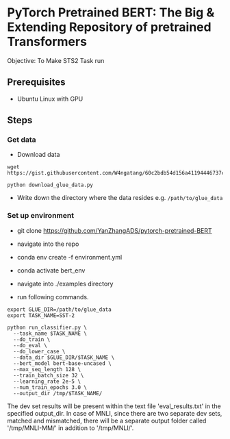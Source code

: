 # PyTorch Pretrained BERT: The Big & Extending Repository of pretrained Transformers

Objective: To Make STS2 Task run

## Prerequisites
- Ubuntu Linux with GPU

## Steps

### Get data



- Download data

```shell
wget https://gist.githubusercontent.com/W4ngatang/60c2bdb54d156a41194446737ce03e2e/raw/17b8dd0d724281ed7c3b2aeeda662b92809aadd5/download_glue_data.py

python download_glue_data.py
```

- Write down the directory where the data resides e.g. `/path/to/glue_data`

### Set up environment

- git clone https://github.com/YanZhangADS/pytorch-pretrained-BERT

- navigate into the repo

- conda env create -f environment.yml

- conda activate bert_env

- navigate into ./examples directory

- run following commands.

```shell
export GLUE_DIR=/path/to/glue_data
export TASK_NAME=SST-2

python run_classifier.py \
  --task_name $TASK_NAME \
  --do_train \
  --do_eval \
  --do_lower_case \
  --data_dir $GLUE_DIR/$TASK_NAME \
  --bert_model bert-base-uncased \
  --max_seq_length 128 \
  --train_batch_size 32 \
  --learning_rate 2e-5 \
  --num_train_epochs 3.0 \
  --output_dir /tmp/$TASK_NAME/
```
The dev set results will be present within the text file 'eval_results.txt' in the specified output_dir. In case of MNLI, since there are two separate dev sets, matched and mismatched, there will be a separate output folder called '/tmp/MNLI-MM/' in addition to '/tmp/MNLI/'.

